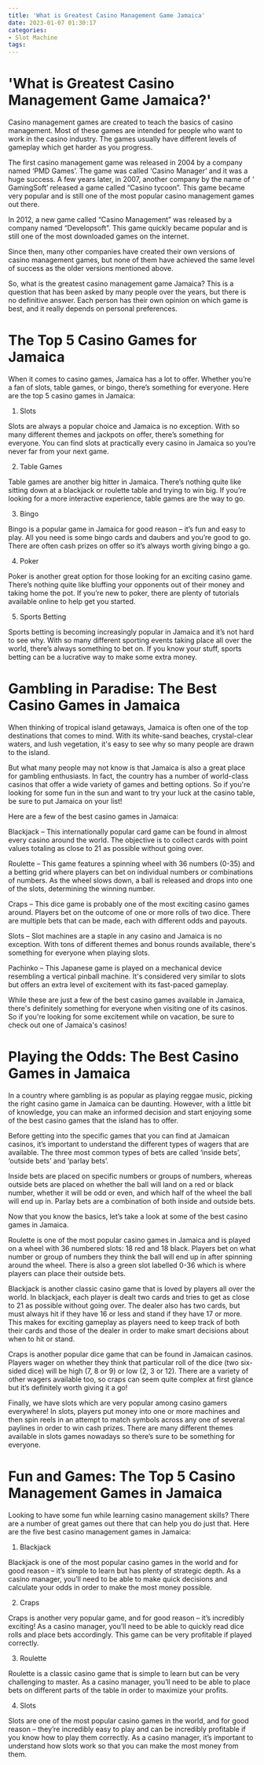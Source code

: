```yaml
---
title: 'What is Greatest Casino Management Game Jamaica'
date: 2023-01-07 01:30:17
categories:
- Slot Machine
tags:
---
```



#  'What is Greatest Casino Management Game Jamaica?'

Casino management games are created to teach the basics of casino management. Most of these games are intended for people who want to work in the casino industry. The games usually have different levels of gameplay which get harder as you progress. 

The first casino management game was released in 2004 by a company named ‘PMD Games’. The game was called ‘Casino Manager’ and it was a huge success. A few years later, in 2007, another company by the name of ‘ GamingSoft’ released a game called “Casino tycoon”. This game became very popular and is still one of the most popular casino management games out there.

In 2012, a new game called “Casino Management” was released by a company named “Developsoft”. This game quickly became popular and is still one of the most downloaded games on the internet.

Since then, many other companies have created their own versions of casino management games, but none of them have achieved the same level of success as the older versions mentioned above.

So, what is the greatest casino management game Jamaica? This is a question that has been asked by many people over the years, but there is no definitive answer. Each person has their own opinion on which game is best, and it really depends on personal preferences.

#  The Top 5 Casino Games for Jamaica 

When it comes to casino games, Jamaica has a lot to offer. Whether you’re a fan of slots, table games, or bingo, there’s something for everyone. Here are the top 5 casino games in Jamaica:

1. Slots

Slots are always a popular choice and Jamaica is no exception. With so many different themes and jackpots on offer, there’s something for everyone. You can find slots at practically every casino in Jamaica so you’re never far from your next game.

2. Table Games

Table games are another big hitter in Jamaica. There’s nothing quite like sitting down at a blackjack or roulette table and trying to win big. If you’re looking for a more interactive experience, table games are the way to go.

3. Bingo

Bingo is a popular game in Jamaica for good reason – it’s fun and easy to play. All you need is some bingo cards and daubers and you’re good to go. There are often cash prizes on offer so it’s always worth giving bingo a go.

4. Poker

Poker is another great option for those looking for an exciting casino game. There’s nothing quite like bluffing your opponents out of their money and taking home the pot. If you’re new to poker, there are plenty of tutorials available online to help get you started.

5. Sports Betting

Sports betting is becoming increasingly popular in Jamaica and it’s not hard to see why. With so many different sporting events taking place all over the world, there’s always something to bet on. If you know your stuff, sports betting can be a lucrative way to make some extra money.

#  Gambling in Paradise: The Best Casino Games in Jamaica 

When thinking of tropical island getaways, Jamaica is often one of the top destinations that comes to mind. With its white-sand beaches, crystal-clear waters, and lush vegetation, it's easy to see why so many people are drawn to the island. 

But what many people may not know is that Jamaica is also a great place for gambling enthusiasts. In fact, the country has a number of world-class casinos that offer a wide variety of games and betting options. So if you're looking for some fun in the sun and want to try your luck at the casino table, be sure to put Jamaica on your list! 

Here are a few of the best casino games in Jamaica:

Blackjack – This internationally popular card game can be found in almost every casino around the world. The objective is to collect cards with point values totaling as close to 21 as possible without going over. 

Roulette – This game features a spinning wheel with 36 numbers (0-35) and a betting grid where players can bet on individual numbers or combinations of numbers. As the wheel slows down, a ball is released and drops into one of the slots, determining the winning number. 

Craps – This dice game is probably one of the most exciting casino games around. Players bet on the outcome of one or more rolls of two dice. There are multiple bets that can be made, each with different odds and payouts. 

Slots – Slot machines are a staple in any casino and Jamaica is no exception. With tons of different themes and bonus rounds available, there's something for everyone when playing slots. 

Pachinko – This Japanese game is played on a mechanical device resembling a vertical pinball machine. It's considered very similar to slots but offers an extra level of excitement with its fast-paced gameplay. 

While these are just a few of the best casino games available in Jamaica, there's definitely something for everyone when visiting one of its casinos. So if you're looking for some excitement while on vacation, be sure to check out one of Jamaica's casinos!

#  Playing the Odds: The Best Casino Games in Jamaica 

In a country where gambling is as popular as playing reggae music, picking the right casino game in Jamaica can be daunting. However, with a little bit of knowledge, you can make an informed decision and start enjoying some of the best casino games that the island has to offer.

Before getting into the specific games that you can find at Jamaican casinos, it’s important to understand the different types of wagers that are available. The three most common types of bets are called ‘inside bets’, ‘outside bets’ and ‘parlay bets’.

Inside bets are placed on specific numbers or groups of numbers, whereas outside bets are placed on whether the ball will land on a red or black number, whether it will be odd or even, and which half of the wheel the ball will end up in. Parlay bets are a combination of both inside and outside bets.

Now that you know the basics, let’s take a look at some of the best casino games in Jamaica. 


Roulette is one of the most popular casino games in Jamaica and is played on a wheel with 36 numbered slots: 18 red and 18 black. Players bet on what number or group of numbers they think the ball will end up in after spinning around the wheel. There is also a green slot labelled 0-36 which is where players can place their outside bets. 


 Blackjack is another classic casino game that is loved by players all over the world. In blackjack, each player is dealt two cards and tries to get as close to 21 as possible without going over. The dealer also has two cards, but must always hit if they have 16 or less and stand if they have 17 or more. This makes for exciting gameplay as players need to keep track of both their cards and those of the dealer in order to make smart decisions about when to hit or stand. 

Craps is another popular dice game that can be found in Jamaican casinos. Players wager on whether they think that particular roll of the dice (two six-sided dice) will be high (7, 8 or 9) or low (2, 3 or 12). There are a variety of other wagers available too, so craps can seem quite complex at first glance but it’s definitely worth giving it a go! 

Finally, we have slots which are very popular among casino gamers everywhere! In slots, players put money into one or more machines and then spin reels in an attempt to match symbols across any one of several paylines in order to win cash prizes. There are many different themes available in slots games nowadays so there’s sure to be something for everyone.

#  Fun and Games: The Top 5 Casino Management Games in Jamaica

Looking to have some fun while learning casino management skills? There are a number of great games out there that can help you do just that. Here are the five best casino management games in Jamaica:

1. Blackjack

Blackjack is one of the most popular casino games in the world and for good reason – it’s simple to learn but has plenty of strategic depth. As a casino manager, you’ll need to be able to make quick decisions and calculate your odds in order to make the most money possible.

2. Craps

Craps is another very popular game, and for good reason – it’s incredibly exciting! As a casino manager, you’ll need to be able to quickly read dice rolls and place bets accordingly. This game can be very profitable if played correctly.

3. Roulette

Roulette is a classic casino game that is simple to learn but can be very challenging to master. As a casino manager, you’ll need to be able to place bets on different parts of the table in order to maximize your profits.

4. Slots

Slots are one of the most popular casino games in the world, and for good reason – they’re incredibly easy to play and can be incredibly profitable if you know how to play them correctly. As a casino manager, it’s important to understand how slots work so that you can make the most money from them.